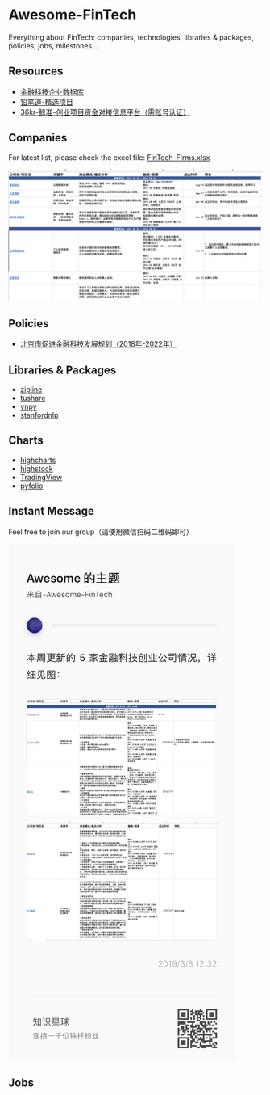 # Awesome-FinTech
Everything about FinTech: companies, technologies, libraries & packages, policies, jobs, milestones ...




## Resources

- [金融科技企业数据库](http://www.fintechdb.cn/)
- [铅笔道-精选项目](https://www.pencilnews.cn/projectlist)
- [36kr-鲸准-创业项目资金对接信息平台（需账号认证）](https://rong.36kr.com/)




## Companies

For latest list, please check the excel file: [FinTech-Firms.xlsx](./FinTech-Firms.xlsx)

![](./ff-1.png)




## Policies
- [北京市促进金融科技发展规划（2018年-2022年）](http://www.01caijing.com/blog/329438.htm)




## Libraries & Packages

- [zipline](https://github.com/quantopian/zipline)
- [tushare](https://github.com/waditu/tushare)
- [vnpy](https://github.com/vnpy/vnpy)
- [stanfordnlp](https://github.com/stanfordnlp/stanfordnlp)




## Charts

* [highcharts](https://www.highcharts.com/)
* [highstock](https://www.highcharts.com/blog/products/highstock/)
* [TradingView](https://www.tradingview.com/HTML5-stock-forex-bitcoin-charting-library/) 
* [pyfolio](https://github.com/quantopian/pyfolio) 



## Instant Message

Feel free to join our group（请使用微信扫码二维码即可）

![](./ks.png)


## Jobs





















